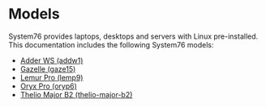# Models

System76 provides laptops, desktops and servers with Linux pre-installed.
This documentation includes the following System76 models:
- [Adder WS (addw1)](addw1/README.md)
- [Gazelle (gaze15)](gaze15/README.md)
- [Lemur Pro (lemp9)](lemp9/README.md)
- [Oryx Pro (oryp6)](oryp6/README.md)
- [Thelio Major B2 (thelio-major-b2)](thelio-major-b2/service-manual.md)

